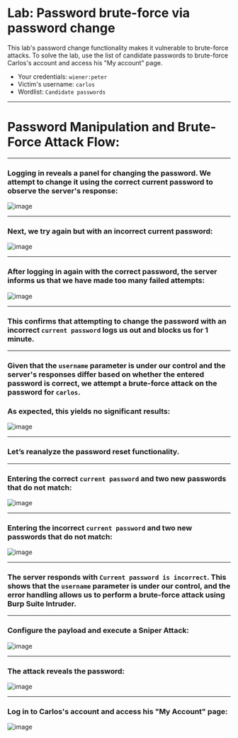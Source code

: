 # Lab: Password brute-force via password change

 This lab's password change functionality makes it vulnerable to brute-force attacks. To solve the lab, use the list of candidate passwords to brute-force Carlos's account and access his "My account" page.

- Your credentials: `wiener:peter`
- Victim's username: `carlos`
- Wordlist: `Candidate passwords`

---

# Password Manipulation and Brute-Force Attack Flow:

---

### Logging in reveals a panel for changing the password. We attempt to change it using the correct current password to observe the server's response:
![image](https://github.com/user-attachments/assets/d00efd0c-fed9-4d59-b38c-a9ba5bb59063)

---

### Next, we try again but with an incorrect current password:
![image](https://github.com/user-attachments/assets/c8b8a799-bc0c-49ce-b557-ebb3c3c189b7)

---

### After logging in again with the correct password, the server informs us that we have made too many failed attempts:
![image](https://github.com/user-attachments/assets/a517f74f-fc31-4860-a600-f92ada3dc026)

---

### This confirms that attempting to change the password with an incorrect `current password` logs us out and blocks us for 1 minute.

---

### Given that the `username` parameter is under our control and the server's responses differ based on whether the entered password is correct, we attempt a brute-force attack on the password for `carlos`.

### As expected, this yields no significant results:
![image](https://github.com/user-attachments/assets/26212399-6999-4ba0-8a82-71581187b237)

---

### Let’s reanalyze the password reset functionality.

---

### Entering the correct `current password` and two new passwords that do not match:
![image](https://github.com/user-attachments/assets/8b6b66ac-981c-4bd1-b2de-ad566da92e71)

---

### Entering the incorrect `current password` and two new passwords that do not match:
![image](https://github.com/user-attachments/assets/0707e2f1-1342-4f6e-a0ab-b132f46bca6b)

---

### The server responds with `Current password is incorrect`. This shows that the `username` parameter is under our control, and the error handling allows us to perform a brute-force attack using **Burp Suite Intruder**.

---

### Configure the payload and execute a **Sniper Attack**:
![image](https://github.com/user-attachments/assets/8605cf82-e53f-4327-906a-d1023772caf3)

---

### The attack reveals the password:
![image](https://github.com/user-attachments/assets/b48a37fe-a304-4157-8841-af07e176f4b0)

---

### Log in to Carlos's account and access his "My Account" page:
![image](https://github.com/user-attachments/assets/14b6bb24-1b4c-4dcf-9652-e25afa39cbee)













